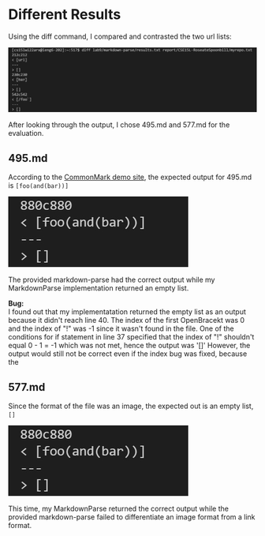 # Different Results

Using the diff command, I compared and contrasted the two url lists:

![image](diff.jpg)

After looking through the output, I chose 495.md and 577.md for the evaluation.

## 495.md
According to the [CommonMark demo site](https://spec.commonmark.org/dingus/), the expected output for 495.md is `[foo(and(bar))]`

![image](880.jpg)

The provided markdown-parse had the correct output while my MarkdownParse implementation returned an empty list.

**Bug:**
<br />I found out that my implementatation returned the empty list as an output because it didn't reach line 40.
The index of the first OpenBracekt was 0 and the index of "!" was -1 since it wasn't found in the file. One of the conditions for if statement in line 37 specified that the index of "!" shouldn't equal 0 - 1 = -1 which was not met, hence the output was '[]'
However, the output would still not be correct even if the index bug was fixed, because the 



## 577.md

Since the format of the file was an image, the expected out is an empty list, `[]`

![image](880.jpg)

This time, my MarkdownParse returned the correct output while the provided markdown-parse failed to differentiate an image format from a link format.

